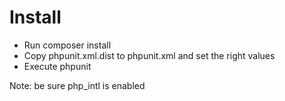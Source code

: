# Install
* Run composer install
* Copy phpunit.xml.dist to phpunit.xml and set the right values
* Execute phpunit

Note: be sure php_intl is enabled